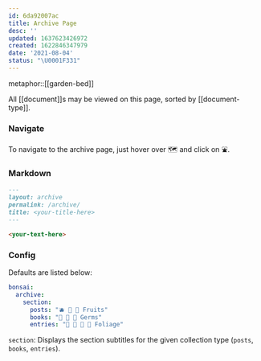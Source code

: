 ```yaml
---
id: 6da92007ac
title: Archive Page
desc: ''
updated: 1637623426972
created: 1622846347979
date: '2021-08-04'
status: "\U0001F331"
---
```


metaphor::[[garden-bed]]


All [[document]]s may be viewed on this page, sorted by [[document-type]].


### Navigate

To navigate to the archive page, just hover over 🗺 and click on ⛲.

### Markdown

```markdown
---
layout: archive
permalink: /archive/
title: <your-title-here>
---

<your-text-here>
```

### Config

Defaults are listed below:

```yaml
bonsai:
  archive:
    section:
      posts: "🫐 🥭 🍈 Fruits"
      books: "🌰 🍵 🎍 Germs"
      entries: "🌱 🌿 🎋 🌸 Foliage"
```

`section`: Displays the section subtitles for the given collection type (`posts`, `books`, `entries`).
